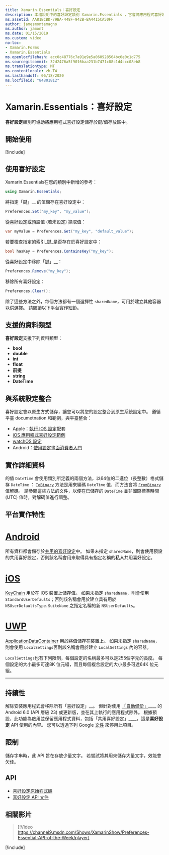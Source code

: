 ```yaml
---
title: Xamarin.Essentials：喜好設定
description: 本檔說明中的喜好設定類別 Xamarin.Essentials ，它會將應用程式喜好設定儲存在索引鍵/值存放區中。 會討論如何使用類別和可以儲存的資料類型。
ms.assetid: AA81BCBD-79BA-448F-942B-BA4415CA50FF
author: jamesmontemagno
ms.author: jamont
ms.date: 01/15/2019
ms.custom: video
no-loc:
- Xamarin.Forms
- Xamarin.Essentials
ms.openlocfilehash: acc0c48776c7a91e9e5a060928564bc6e0c1d775
ms.sourcegitcommit: 32d2476a5f9016baa231b7471c88c1d4ccc08eb8
ms.translationtype: MT
ms.contentlocale: zh-TW
ms.lasthandoff: 06/18/2020
ms.locfileid: "84801812"
---
```

# <a name="xamarinessentials-preferences"></a>Xamarin.Essentials：喜好設定

**喜好設定**類別可協助將應用程式喜好設定儲存於鍵/值存放區中。

## <a name="get-started"></a>開始使用

[!include[](~/essentials/includes/get-started.md)]

## <a name="using-preferences"></a>使用喜好設定

Xamarin.Essentials在您的類別中新增的參考：

```csharp
using Xamarin.Essentials;
```

將指定「鍵」__ 的值儲存在喜好設定中：

```csharp
Preferences.Set("my_key", "my_value");
```

從喜好設定或預設值 (若未設定) 擷取值：

```csharp
var myValue = Preferences.Get("my_key", "default_value");
```

若要檢查指定的索引_鍵_是否存在於喜好設定中：

```csharp
bool hasKey = Preferences.ContainsKey("my_key");
```

從喜好設定中移除「鍵」__：

```csharp
Preferences.Remove("my_key");
```

移除所有喜好設定：

```csharp
Preferences.Clear();
```

除了這些方法之外，每個方法都有一個選擇性 `sharedName`，可用於建立其他容器以供選擇。 請閱讀以下平台實作細節。

## <a name="supported-data-types"></a>支援的資料類型

**喜好設定**支援下列資料類型：

- **bool**
- **double**
- **int**
- **float**
- **前提**
- **string**
- **DateTime**

## <a name="integrate-with-system-settings"></a>與系統設定整合

喜好設定會以原生方式儲存，讓您可以將您的設定整合到原生系統設定中。 遵循平臺 documetnation 和範例，與平臺整合：

* Apple：[執行 IOS 設定](https://developer.apple.com/library/content/documentation/Cocoa/Conceptual/UserDefaults/Preferences/Preferences.html)配套
* [iOS 應用程式喜好設定範例](https://docs.microsoft.com/samples/xamarin/ios-samples/appprefs/)
* [watchOS 設定](https://developer.xamarin.com/guides/ios/watch/working-with/settings/)
* Android：[使用設定畫面消費者入門](https://developer.android.com/guide/topics/ui/settings.html)

## <a name="implementation-details"></a>實作詳細資料

的值 `DateTime` 會使用類別所定義的兩個方法，以64位的二進位（長整數）格式儲存 `DateTime` ： [`ToBinary`](xref:System.DateTime.ToBinary) 方法是用來編碼 `DateTime` 值，而方法會將 [`FromBinary`](xref:System.DateTime.FromBinary(System.Int64)) 值解碼。 請參閱這些方法的文件，以便在已儲存的 `DateTime` 並非國際標準時間 (UTC) 值時，對解碼值進行調整。

## <a name="platform-implementation-specifics"></a>平台實作特性

# <a name="android"></a>[Android](#tab/android)

所有資料都會儲存於[共用的喜好設定](https://developer.android.com/training/data-storage/shared-preferences.html)中。 如果未指定 `sharedName`，則會使用預設的共用喜好設定，否則該名稱會用來取得具有指定名稱的**私人**共用喜好設定。

# <a name="ios"></a>[iOS](#tab/ios)

[KeyChain](https://docs.microsoft.com/xamarin/ios/app-fundamentals/user-defaults) 用於在 iOS 裝置上儲存值。 如果未指定 `sharedName`，則會使用 `StandardUserDefaults`；否則該名稱會用於建立具有用於 `NSUserDefaultsType.SuiteName` 之指定名稱的新 `NSUserDefaults`。

# <a name="uwp"></a>[UWP](#tab/uwp)

[ApplicationDataContainer](https://docs.microsoft.com/uwp/api/windows.storage.applicationdatacontainer) 用於將值儲存在裝置上。 如果未指定 `sharedName`，則會使用 `LocalSettings`否則該名稱會用於建立 `LocalSettings` 內的容器。

`LocalSettings`也有下列限制，每個設定的名稱最多可以是255個字元的長度。 每個設定的大小最多可達8K 位元組，而且每個複合設定的大小最多可達64K 位元組。

--------------

## <a name="persistence"></a>持續性

解除安裝應用程式會移除所有「喜好設定」__。 但針對使用 [「自動備份」](https://developer.android.com/guide/topics/data/autobackup)____ 的 Android 6.0 (API 層級 23) 或更新版，並在其上執行的應用程式除外。 根據預設，此功能為啟用並保留應用程式資料，包括「共用喜好設定」____，這是**喜好設定** API 使用的內容。 您可以透過下列 Google [文件](https://developer.android.com/guide/topics/data/autobackup) 來停用此項目。

## <a name="limitations"></a>限制

儲存字串時，此 API 旨在存放少量文字。  若嘗試將其用來儲存大量文字，效能會欠佳。

## <a name="api"></a>API

- [喜好設定原始程式碼](https://github.com/xamarin/Essentials/tree/main/Xamarin.Essentials/Preferences)
- [喜好設定 API 文件](xref:Xamarin.Essentials.Preferences)

## <a name="related-video"></a>相關影片

> [!Video https://channel9.msdn.com/Shows/XamarinShow/Preferences-Essential-API-of-the-Week/player]

[!include[](~/essentials/includes/xamarin-show-essentials.md)]
